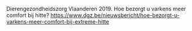 Dierengezondheidszorg Vlaanderen 2019. Hoe bezorgt u varkens meer comfort bij hitte? https://www.dgz.be/nieuwsbericht/hoe-bezorgt-u-varkens-meer-comfort-bij-extreme-hitte
